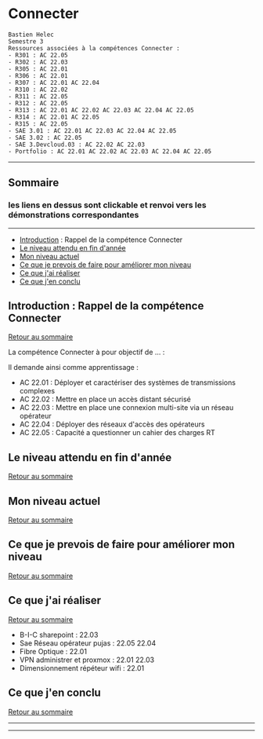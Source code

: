 # Connecter

```
Bastien Helec
Semestre 3
Ressources associées à la compétences Connecter : 
- R301 : AC 22.05
- R302 : AC 22.03
- R305 : AC 22.01
- R306 : AC 22.01
- R307 : AC 22.01 AC 22.04
- R310 : AC 22.02
- R311 : AC 22.05
- R312 : AC 22.05
- R313 : AC 22.01 AC 22.02 AC 22.03 AC 22.04 AC 22.05
- R314 : AC 22.01 AC 22.05
- R315 : AC 22.05
- SAE 3.01 : AC 22.01 AC 22.03 AC 22.04 AC 22.05
- SAE 3.02 : AC 22.05
- SAE 3.Devcloud.03 : AC 22.02 AC 22.03
- Portfolio : AC 22.01 AC 22.02 AC 22.03 AC 22.04 AC 22.05
```

---
## <a id="Sommaire" style="textdecoration:none"></a> Sommaire
### les liens en dessus sont clickable et renvoi vers les démonstrations correspondantes
---
- [Introduction](#Introduction) : Rappel de la compétence Connecter
- [Le niveau attendu en fin d'année ](#1.)
- [Mon niveau actuel](#2.)
- [Ce que je prevois de faire pour améliorer mon niveau](#3.)
- [Ce que j'ai réaliser](#4.)
- [Ce que j'en conclu](#5.)

## <a id="Introduction" style="textdecoration:none"></a> Introduction : Rappel de la compétence Connecter
[Retour au sommaire](#Sommaire)

La compétence Connecter à pour objectif de  ... :

Il demande ainsi comme apprentissage : 

- AC 22.01 : Déployer et caractériser des systèmes de transmissions complexes
- AC 22.02 : Mettre en place un accès distant sécurisé
- AC 22.03 : Mettre en place une connexion multi-site via un réseau opérateur
- AC 22.04 : Déployer des réseaux d'accès des opérateurs
- AC 22.05 : Capacité a questionner un cahier des charges RT



<!-- page break html -->
<div style="page-break-after: always;"></div>

## <a id="1." style="textdecoration:none"></a> Le niveau attendu en fin d'année

[Retour au sommaire](#Sommaire)


<!-- page break html -->
<div style="page-break-after: always;"></div>

## <a id="2." style="textdecoration:none"></a> Mon niveau actuel

[Retour au sommaire](#Sommaire)


<!-- page break html -->
<div style="page-break-after: always;"></div>

## <a id="3." style="textdecoration:none"></a> Ce que je prevois de faire pour améliorer mon niveau

[Retour au sommaire](#Sommaire)


<!-- page break html -->
<div style="page-break-after: always;"></div>

## <a id="4." style="textdecoration:none"></a> Ce que j'ai réaliser 

[Retour au sommaire](#Sommaire)


- B-I-C sharepoint : 22.03
- Sae Réseau opérateur pujas : 22.05 22.04
- Fibre Optique : 22.01
- VPN administrer et proxmox : 22.01 22.03
- Dimensionnement répéteur wifi : 22.01




<!-- page break html -->
<div style="page-break-after: always;"></div>

## <a id="5." style="textdecoration:none"></a> Ce que j'en conclu 

[Retour au sommaire](#Sommaire)


---
<script>
// JavaScript code to insert current date and time into footer
var currentDateTime = new Date().toLocaleString();
document.write("<footer>" + currentDateTime + " &copy Helec Bastien. All Rights Reserved.</footer>");
</script>

---

